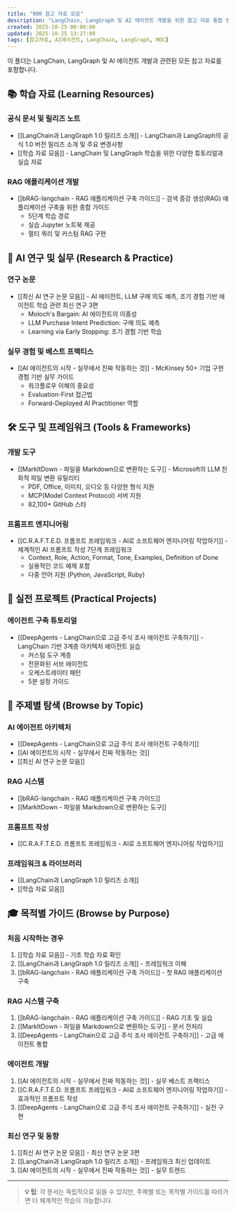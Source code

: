 ```yaml
---
title: "900 참고 자료 모음"
description: "LangChain, LangGraph 및 AI 에이전트 개발을 위한 참고 자료 통합 인덱스"
created: 2025-10-25 00:00:00
updated: 2025-10-25 13:27:09
tags: [참고자료, AI에이전트, LangChain, LangGraph, MOC]
---
```


이 폴더는 LangChain, LangGraph 및 AI 에이전트 개발과 관련된 모든 참고 자료를 포함합니다.

## 📚 학습 자료 (Learning Resources)

### 공식 문서 및 릴리즈 노트

- [[LangChain과 LangGraph 1.0 릴리즈 소개]] - LangChain과 LangGraph의 공식 1.0 버전 릴리즈 소개 및 주요 변경사항
- [[학습 자료 모음]] - LangChain 및 LangGraph 학습을 위한 다양한 튜토리얼과 실습 자료

### RAG 애플리케이션 개발

- [[bRAG-langchain - RAG 애플리케이션 구축 가이드]] - 검색 증강 생성(RAG) 애플리케이션 구축을 위한 종합 가이드
  - 5단계 학습 경로
  - 실습 Jupyter 노트북 제공
  - 멀티 쿼리 및 커스텀 RAG 구현

## 🔬 AI 연구 및 실무 (Research & Practice)

### 연구 논문

- [[최신 AI 연구 논문 모음]] - AI 에이전트, LLM 구매 의도 예측, 조기 경험 기반 에이전트 학습 관련 최신 연구 3편
  - Moloch's Bargain: AI 에이전트의 이중성
  - LLM Purchase Intent Prediction: 구매 의도 예측
  - Learning via Early Stopping: 조기 경험 기반 학습

### 실무 경험 및 베스트 프랙티스

- [[AI 에이전트의 시작 - 실무에서 진짜 작동하는 것]] - McKinsey 50+ 기업 구현 경험 기반 실무 가이드
  - 워크플로우 이해의 중요성
  - Evaluation-First 접근법
  - Forward-Deployed AI Practitioner 역할

## 🛠️ 도구 및 프레임워크 (Tools & Frameworks)

### 개발 도구

- [[MarkItDown - 파일을 Markdown으로 변환하는 도구]] - Microsoft의 LLM 친화적 파일 변환 유틸리티
  - PDF, Office, 이미지, 오디오 등 다양한 형식 지원
  - MCP(Model Context Protocol) 서버 지원
  - 82,100+ GitHub 스타

### 프롬프트 엔지니어링

- [[C.R.A.F.T.E.D. 프롬프트 프레임워크 - AI로 소프트웨어 엔지니어링 작업하기]] - 체계적인 AI 프롬프트 작성 7단계 프레임워크
  - Context, Role, Action, Format, Tone, Examples, Definition of Done
  - 실용적인 코드 예제 포함
  - 다중 언어 지원 (Python, JavaScript, Ruby)

## 🎯 실전 프로젝트 (Practical Projects)

### 에이전트 구축 튜토리얼

- [[DeepAgents - LangChain으로 고급 주식 조사 에이전트 구축하기]] - LangChain 기반 3계층 아키텍처 에이전트 실습
  - 커스텀 도구 계층
  - 전문화된 서브 에이전트
  - 오케스트레이터 패턴
  - 5분 설정 가이드

## 📑 주제별 탐색 (Browse by Topic)

### AI 에이전트 아키텍처

- [[DeepAgents - LangChain으로 고급 주식 조사 에이전트 구축하기]]
- [[AI 에이전트의 시작 - 실무에서 진짜 작동하는 것]]
- [[최신 AI 연구 논문 모음]]

### RAG 시스템

- [[bRAG-langchain - RAG 애플리케이션 구축 가이드]]
- [[MarkItDown - 파일을 Markdown으로 변환하는 도구]]

### 프롬프트 작성

- [[C.R.A.F.T.E.D. 프롬프트 프레임워크 - AI로 소프트웨어 엔지니어링 작업하기]]

### 프레임워크 & 라이브러리

- [[LangChain과 LangGraph 1.0 릴리즈 소개]]
- [[학습 자료 모음]]

## 🎓 목적별 가이드 (Browse by Purpose)

### 처음 시작하는 경우

1. [[학습 자료 모음]] - 기초 학습 자료 확인
2. [[LangChain과 LangGraph 1.0 릴리즈 소개]] - 프레임워크 이해
3. [[bRAG-langchain - RAG 애플리케이션 구축 가이드]] - 첫 RAG 애플리케이션 구축

### RAG 시스템 구축

1. [[bRAG-langchain - RAG 애플리케이션 구축 가이드]] - RAG 기초 및 실습
2. [[MarkItDown - 파일을 Markdown으로 변환하는 도구]] - 문서 전처리
3. [[DeepAgents - LangChain으로 고급 주식 조사 에이전트 구축하기]] - 고급 에이전트 통합

### 에이전트 개발

1. [[AI 에이전트의 시작 - 실무에서 진짜 작동하는 것]] - 실무 베스트 프랙티스
2. [[C.R.A.F.T.E.D. 프롬프트 프레임워크 - AI로 소프트웨어 엔지니어링 작업하기]] - 효과적인 프롬프트 작성
3. [[DeepAgents - LangChain으로 고급 주식 조사 에이전트 구축하기]] - 실전 구현

### 최신 연구 및 동향

1. [[최신 AI 연구 논문 모음]] - 최신 연구 논문 3편
2. [[LangChain과 LangGraph 1.0 릴리즈 소개]] - 프레임워크 최신 업데이트
3. [[AI 에이전트의 시작 - 실무에서 진짜 작동하는 것]] - 실무 트렌드

---

> **💡 팁**: 각 문서는 독립적으로 읽을 수 있지만, 주제별 또는 목적별 가이드를 따라가면 더 체계적인 학습이 가능합니다.

